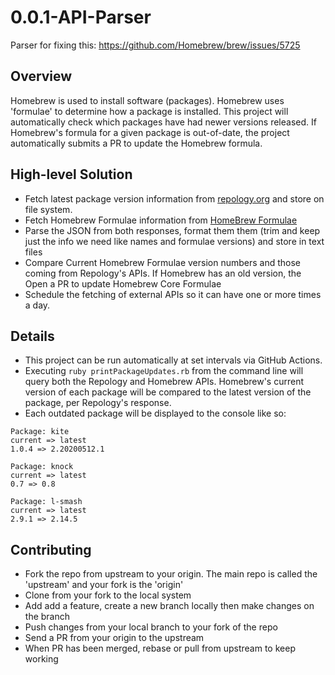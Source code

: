 # 0.0.1-API-Parser

Parser for fixing this: https://github.com/Homebrew/brew/issues/5725

## Overview

Homebrew is used to install software (packages). Homebrew uses 'formulae' to determine how a package is installed.
This project will automatically check which packages have had newer versions released. If Homebrew's formula for a given package is out-of-date, the project automatically submits a PR to update the Homebrew formula.

## High-level Solution

- Fetch latest package version information from [repology.org](https://repology.org/) and store on file system.
- Fetch Homebrew Formulae information from [HomeBrew Formulae](https://formulae.brew.sh)
- Parse the JSON from both responses, format them them (trim and keep just the info we need like names and formulae versions) and store in text files
- Compare Current Homebrew Formulae version numbers and those coming from Repology's APIs. If Homebrew has an old version, the Open a PR to update Homebrew Core Formulae
- Schedule the fetching of external APIs so it can have one or more times a day.

## Details

- This project can be run automatically at set intervals via GitHub Actions.
- Executing `ruby printPackageUpdates.rb` from the command line will query
  both the Repology and Homebrew APIs. Homebrew's current version of each
  package will be compared to the latest version of the package, per Repology's response.
- Each outdated package will be displayed to the console like so:

```
Package: kite
current => latest
1.0.4 => 2.20200512.1

Package: knock
current => latest
0.7 => 0.8

Package: l-smash
current => latest
2.9.1 => 2.14.5
```

## Contributing

- Fork the repo from upstream to your origin. The main repo is called the 'upstream' and your fork is the 'origin'
- Clone from your fork to the local system
- Add add a feature, create a new branch locally then make changes on the branch
- Push changes from your local branch to your fork of the repo
- Send a PR from your origin to the upstream
- When PR has been merged, rebase or pull from upstream to keep working
